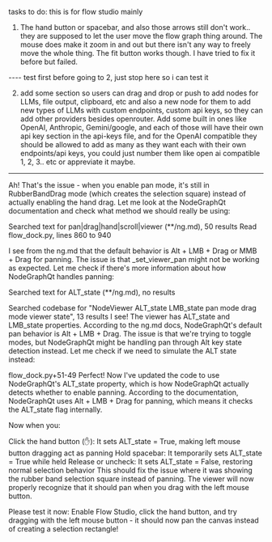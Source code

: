 tasks to do:
this is for flow studio mainly

1. The hand button or spacebar, and also those arrows still don't work.. they are supposed to let the user move the flow graph thing around. The mouse does make it zoom in and out but there isn't any way to freely move the whole thing. The fit button works though. I have tried to fix it before but failed.

---- test first before going to 2, just stop here so i can test it

2. add some section so users can drag and drop or push to add nodes for LLMs, file output, clipboard, etc and also a new node for them to add new
   types of LLMs with custom endpoints, custom api keys, so they can add other providers besides openrouter. Add some built in ones like OpenAI, Anthropic, Gemini/google, and each of those will have their own api key section in the api-keys file, and for the OpenAI compatible they should be allowed to add as
   many as they want each with their own endpoints/api keys, you could just number them like open ai compatible 1, 2, 3.. etc or appreviate it maybe.

---

Ah! That's the issue - when you enable pan mode, it's still in RubberBandDrag mode (which creates the selection square) instead of actually enabling the hand drag. Let me look at the NodeGraphQt documentation and check what method we should really be using:

Searched text for pan|drag|hand|scroll|viewer (\*\*/ng.md), 50 results
Read flow_dock.py, lines 860 to 940

I see from the ng.md that the default behavior is Alt + LMB + Drag or MMB + Drag for panning. The issue is that \_set_viewer_pan might not be working as expected. Let me check if there's more information about how NodeGraphQt handles panning:

Searched text for ALT_state (\*\*/ng.md), no results

Searched codebase for "NodeViewer ALT_state LMB_state pan mode drag mode viewer state", 13 results
I see! The viewer has ALT_state and LMB_state properties. According to the ng.md docs, NodeGraphQt's default pan behavior is Alt + LMB + Drag. The issue is that we're trying to toggle modes, but NodeGraphQt might be handling pan through Alt key state detection instead. Let me check if we need to simulate the ALT state instead:

flow_dock.py+51-49
Perfect! Now I've updated the code to use NodeGraphQt's ALT_state property, which is how NodeGraphQt actually detects whether to enable panning. According to the documentation, NodeGraphQt uses Alt + LMB + Drag for panning, which means it checks the ALT_state flag internally.

Now when you:

Click the hand button (✋): It sets ALT_state = True, making left mouse button dragging act as panning
Hold spacebar: It temporarily sets ALT_state = True while held
Release or uncheck: It sets ALT_state = False, restoring normal selection behavior
This should fix the issue where it was showing the rubber band selection square instead of panning. The viewer will now properly recognize that it should pan when you drag with the left mouse button.

Please test it now: Enable Flow Studio, click the hand button, and try dragging with the left mouse button - it should now pan the canvas instead of creating a selection rectangle!

